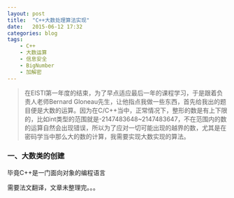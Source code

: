 ```yaml
---
layout: post
title:  "C++大数处理算法实现"
date:   2015-06-12 17:32
categories: blog
tags:
    - C++
    - 大数运算
    - 信息安全
    - BigNumber
    - 加解密
---
```


>在EISTI第一年度的结束，为了早点适应最后一年的课程学习，于是跟着负责人老师Bernard Gloneau先生，让他指点我做一些东西，首先给我出的题目便是大数的运算。因为在C/C++当中，正常情况下，整形的数是有上下限的，比如int类型的范围就是-2147483648~2147483647，不在范围内的数的运算自然会出现错误，所以为了应对一切可能出现的越界的数，尤其是在密码学当中那么大的数的计算，我需要实现大数实现的算法。

### 一、大数类的创建

毕竟C++是一门面向对象的编程语言

需要法文翻译，文章未整理完。。。
